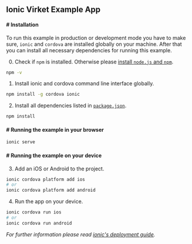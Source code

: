 ## Ionic Virket Example App
#### # Installation

To run this example in production or development mode you have to make sure, `ionic` and `cordova` are installed globally on your machine. After that you can install all necessary dependencies for running this example.

0. Check if `npm` is installed. Otherwise please [install `node.js` and `npm`](https://nodejs.org/en/download/package-manager/).
```bash
npm -v
```

1. Install ionic and cordova command line interface globally.
```bash
npm install -g cordova ionic
```

2. Install all dependencies listed in [`package.json`](/package.json).
```bash
npm install
```

#### # Running the example in your browser
```bash
ionic serve
```

#### # Running the example on your device
3. Add an iOS or Android to the project.
```bash
ionic cordova platform add ios 
# or 
ionic cordova platform add android
```

4. Run the app on your device.
```bash
ionic cordova run ios
# or
ionic cordova run android
```

*For further information please read [ionic's deployment guide](https://ionicframework.com/docs/intro/deploying/).*